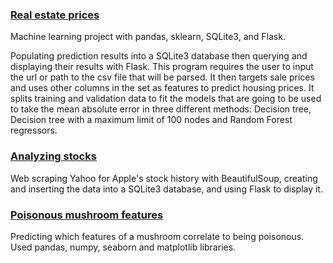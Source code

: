 ### [Real estate prices](https://github.com/Apl223/College_and-Machine-Learning-projects/tree/main/RealEstatePrices)
Machine learning project with pandas, sklearn, SQLite3, and Flask.

Populating prediction results into a SQLite3 database then querying and displaying their results with Flask. This program requires the user to input the url or path to the csv file that will be parsed. It then targets sale prices and uses other columns in the set as features to predict housing prices. It splits training and validation data to fit the models that are going to be used to take the mean absolute error in three different methods: Decision tree, Decision tree with a maximum limit of 100 nodes and Random Forest regressors.

### [Analyzing stocks](https://github.com/Apl223/College_and-Machine-Learning-projects/tree/main/AnalyzingStocks-main)
Web scraping Yahoo for Apple's stock history with BeautifulSoup, creating and inserting the data into a SQLite3 database, and using Flask to display it.

### [Poisonous mushroom features](https://github.com/Apl223/College_and-Machine-Learning-projects/tree/main/Mushrooms)
Predicting which features of a mushroom correlate to being poisonous. Used pandas, numpy, seaborn and matplotlib libraries.
